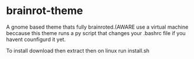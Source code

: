 # brainrot-theme
A gnome based theme thats fully brainroted.(AWARE use a virtual machine beccause this theme runs a py script that changes your .bashrc file if you havent counfigurd it yet.


To install download then extract
then on linux run install.sh